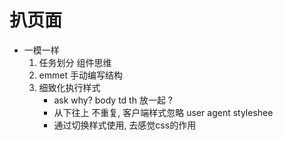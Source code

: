 # 扒页面
- 一模一样
    1. 任务划分  组件思维
    2. emmet 手动编写结构
    3. 细致化执行样式
        - ask why?
            body td th 放一起 ?
        - 从下往上 不重复, 客户端样式忽略 user agent styleshee
        - 通过切换样式使用, 去感觉css的作用